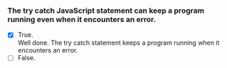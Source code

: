 ### The try catch JavaScript statement can keep a program running even when it encounters an error.

- [x] True. <br>
      Well done. The try catch statement keeps a program running when it encounters an error.
- [ ] False.
